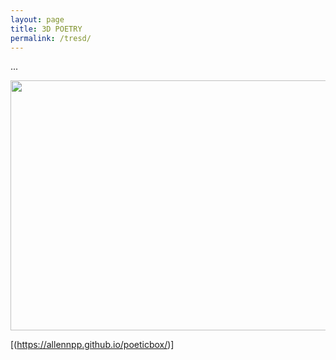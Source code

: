 ```yaml
---
layout: page
title: 3D POETRY
permalink: /tresd/
---
```


...

<img src="https://media.giphy.com/media/KorNcnaioL4YcQaMeU/giphy.gif" width="600" height="400" />




[(https://allennpp.github.io/poeticbox/)] 
